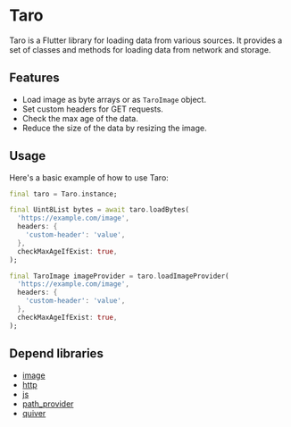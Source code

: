 # Taro

Taro is a Flutter library for loading data from various sources.
It provides a set of classes and methods for loading data from network and storage.

## Features

- Load image as byte arrays or as `TaroImage` object.
- Set custom headers for GET requests.
- Check the max age of the data.
- Reduce the size of the data by resizing the image.

## Usage

Here's a basic example of how to use Taro:

```dart
final taro = Taro.instance;

final Uint8List bytes = await taro.loadBytes(
  'https://example.com/image',
  headers: {
    'custom-header': 'value',
  },
  checkMaxAgeIfExist: true,
);

final TaroImage imageProvider = taro.loadImageProvider(
  'https://example.com/image',
  headers: {
    'custom-header': 'value',
  },
  checkMaxAgeIfExist: true,
);
```

## Depend libraries

- [image](https://pub.dev/packages/image)
- [http](https://pub.dev/packages/http)
- [js](https://pub.dev/packages/js)
- [path_provider](https://pub.dev/packages/path_provider)
- [quiver](https://pub.dev/packages/quiver)
